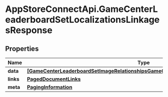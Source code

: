 # AppStoreConnectApi.GameCenterLeaderboardSetLocalizationsLinkagesResponse

## Properties

Name | Type | Description | Notes
------------ | ------------- | ------------- | -------------
**data** | [**[GameCenterLeaderboardSetImageRelationshipsGameCenterLeaderboardSetLocalizationData]**](GameCenterLeaderboardSetImageRelationshipsGameCenterLeaderboardSetLocalizationData.md) |  | 
**links** | [**PagedDocumentLinks**](PagedDocumentLinks.md) |  | 
**meta** | [**PagingInformation**](PagingInformation.md) |  | [optional] 



